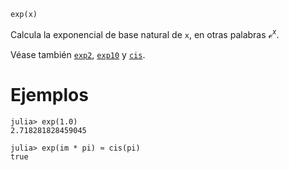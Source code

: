 ```
exp(x)
```

Calcula la exponencial de base natural de `x`, en otras palabras $ℯ^x$.

Véase también [`exp2`](@ref), [`exp10`](@ref) y [`cis`](@ref).

# Ejemplos

```jldoctest
julia> exp(1.0)
2.718281828459045

julia> exp(im * pi) ≈ cis(pi)
true
```
